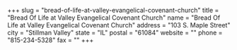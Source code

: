 +++
slug = "bread-of-life-at-valley-evangelical-covenant-church"
title = "Bread Of Life at Valley Evangelical Covenant Church"
name = "Bread Of Life at Valley Evangelical Covenant Church"
address = "103 S. Maple Street"
city = "Stillman Valley"
state = "IL"
postal = "61084"
website = ""
phone = "815-234-5328"
fax = ""
+++
